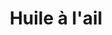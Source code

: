 ---
layout: recette
categories: [recettes]
hidden: true
lang: fr
sitemap: false
title: Huile à l'ail
type: epice
ingredients: 
  - nom: ail
    qte: 3
    unite: gousses
  - nom: huile
    qte: 250
    unite: mL
  - nom: poivre
    qte: 1
    unite: cuillère à café
  - nom: romarin
  - nom: thym

etapes:
  - label: Préparation de l'ail
    details:
      - Hacher l'ail
      - Verser l'huile dans une casserole
      - Le faire revenir 5 minutes à feu doux
      - Réserver
  - label: Assemblage
    details: 
      - Concasser le poivre
      - Ajouter le poivre et les herbes dans la casserole
      - Embouteiller

notes:
  - Se conserve au frais
---